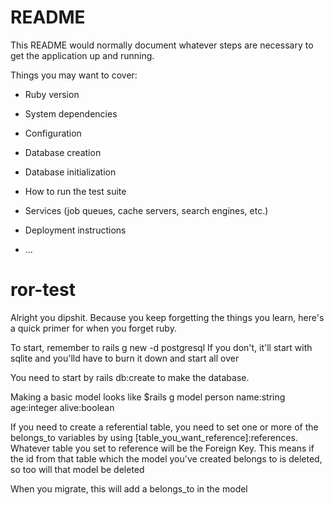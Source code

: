# README

This README would normally document whatever steps are necessary to get the
application up and running.

Things you may want to cover:

* Ruby version

* System dependencies

* Configuration

* Database creation

* Database initialization

* How to run the test suite

* Services (job queues, cache servers, search engines, etc.)

* Deployment instructions

* ...
# ror-test


Alright you dipshit. Because you keep forgetting the things you learn, here's a quick primer for when you forget ruby. 

To start, remember to rails g new -d postgresql
If you don't, it'll start with sqlite and you'lld have to burn it down and start all over

You need to start by rails db:create to make the database.

Making a basic model looks like $rails g model person name:string age:integer alive:boolean

If you need to create a referential table, you need to set one or more of the belongs_to variables by using [table_you_want_reference]:references. Whatever table you set to reference will be the Foreign Key. This means if the id from that table which the model you've created belongs to is deleted, so too will that model be deleted

When you migrate, this will add a belongs_to in the model